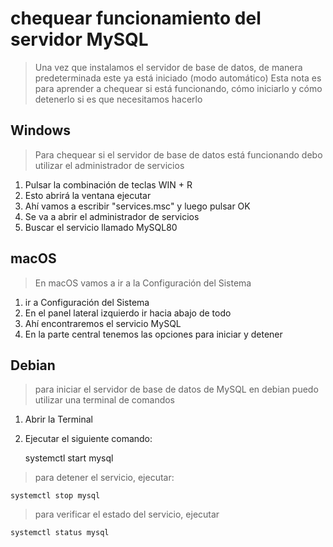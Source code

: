 # chequear funcionamiento del servidor MySQL

> Una vez que instalamos el servidor de base de datos, de manera predeterminada este ya está iniciado (modo automático)
> Esta nota es para aprender a chequear si está funcionando, cómo iniciarlo y cómo detenerlo si es que necesitamos hacerlo

## Windows

> Para chequear si el servidor de base de datos está funcionando debo utilizar el administrador de servicios

1. Pulsar la combinación de teclas WIN + R
2. Esto abrirá la ventana ejecutar
3. Ahí vamos a escribir "services.msc" y luego pulsar OK
4. Se va a abrir el administrador de servicios
5. Buscar el servicio llamado MySQL80

## macOS

> En macOS vamos a ir a la Configuración del Sistema

1. ir a Configuración del Sistema
2. En el panel lateral izquierdo ir hacia abajo de todo
3. Ahí encontraremos el servicio MySQL
4. En la parte central tenemos las opciones para iniciar y detener

## Debian

> para iniciar el servidor de base de datos de MySQL en debian
> puedo utilizar una terminal de comandos

1. Abrir la Terminal
2. Ejecutar el siguiente comando:

   systemctl start mysql

> para detener el servicio, ejecutar:

    systemctl stop mysql

> para verificar el estado del servicio, ejecutar

    systemctl status mysql
